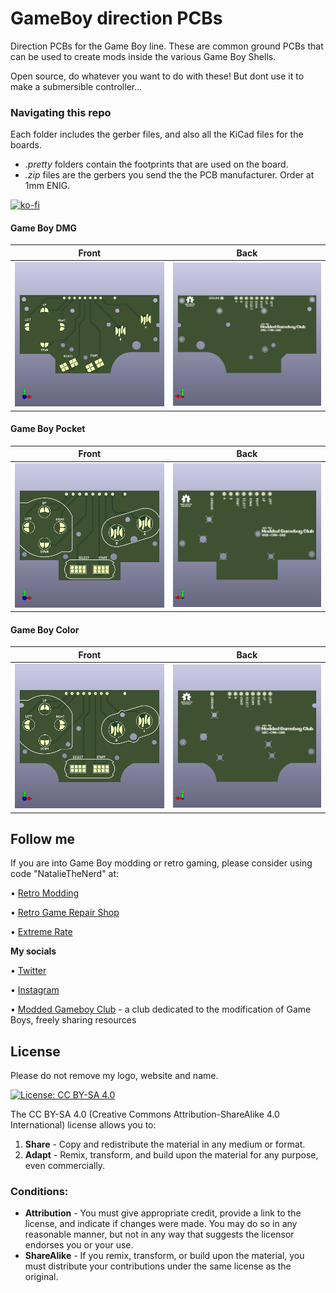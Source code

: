 # GameBoy direction PCBs
Direction PCBs for the Game Boy line. These are common ground PCBs that can be used to create mods inside the various Game Boy Shells.

Open source, do whatever you want to do with these! But dont use it to make a submersible controller...

### Navigating this repo
Each folder includes the gerber files, and also all the KiCad files for the boards.

- *.pretty* folders contain the footprints that are used on the board.
- *.zip* files are the gerbers you send the the PCB manufacturer. Order at 1mm ENIG.

[![ko-fi](https://ko-fi.com/img/githubbutton_sm.svg)](https://ko-fi.com/L4L12T33R)

#### Game Boy DMG

| Front | Back |
|-------------| -----|
| ![DMGF](DMG_directional/DMG_directionalF.png) | ![DMGB](DMG_directional/DMG_directionalB.png) |

#### Game Boy Pocket

| Front | Back |
|-------------| -----|
| ![pocketf](Pocket_directional/Pocket_directionalF.png) | ![pocketb](Pocket_directional/Pocket_directionalB.png) |


#### Game Boy Color

| Front | Back |
|-------------| -----|
| ![gbcf](GBC_directional/GBC_directionalfront.png) | ![gbcb](GBC_directional/GBC_directionalfrontback.png) |


## Follow me

If you are into Game Boy modding or retro gaming, please consider using code "NatalieTheNerd" at:

• [Retro Modding](http://RetroModding.com) 

• [Retro Game Repair Shop](http://RetroGameRepairShop.com) 

• [Extreme Rate](http://ExtremeRate.com)


**My socials**

• [Twitter](https://twitter.com/natalie_thenerd) 

• [Instagram](https://www.instagram.com/natalie.thenerd/) 

• [Modded Gameboy Club](https://moddedgameboy.club/) - a club dedicated to the modification of Game Boys, freely sharing resources


## License

Please do not remove my logo, website and name.

[![License: CC BY-SA 4.0](https://img.shields.io/badge/License-CC_BY--SA_4.0-lightgrey.svg)](https://creativecommons.org/licenses/by-sa/4.0/)

The CC BY-SA 4.0 (Creative Commons Attribution-ShareAlike 4.0 International) license allows you to:

1. **Share** - Copy and redistribute the material in any medium or format.
2. **Adapt** - Remix, transform, and build upon the material for any purpose, even commercially.

### Conditions:

- **Attribution** - You must give appropriate credit, provide a link to the license, and indicate if changes were made. You may do so in any reasonable manner, but not in any way that suggests the licensor endorses you or your use.
- **ShareAlike** - If you remix, transform, or build upon the material, you must distribute your contributions under the same license as the original.
